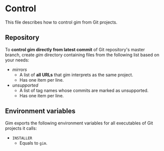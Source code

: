 # Control

This file describes how to control gim from Git projects.

## Repository

To **control gim directly from latest commit** of Git repository's master branch, create *gim* directory containing files from the following list based on your needs:

* *mirrors*
  * A list of **all URLs** that gim interprets as the same project.
  * Has one item per line.
* *unsupported*
  * A list of tag names whose commits are marked as unsupported.
  * Has one item per line.

## Environment variables

Gim exports the following environment variables for all executables of Git projects it calls:

* `INSTALLER`
  * Equals to `gim`.
